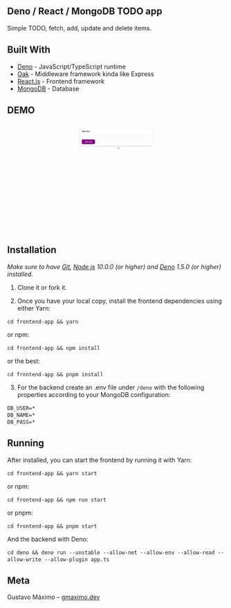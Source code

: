 ## Deno / React / MongoDB TODO app

Simple TODO, fetch, add, update and delete items.

## Built With

- [Deno](https://deno.land/) - JavaScript/TypeScript runtime
- [Oak](https://github.com/oakserver/oak) - Middleware framework kinda like Express
- [React.js](https://reactjs.org/) - Frontend framework
- [MongoDB](https://www.mongodb.com/) - Database

## DEMO

![](public/demo.gif)

## Installation

_Make sure to have [Git](http://git-scm.com/), [Node.js](http://nodejs.org/) 10.0.0 (or higher) and [Deno](https://deno.land/) 1.5.0 (or higher) installed._

1. Clone it or fork it.

2. Once you have your local copy, install the frontend dependencies using either Yarn:

```
cd frontend-app && yarn
```

or npm:

```
cd frontend-app && npm install
```

or the best:

```
cd frontend-app && pnpm install
```

3. For the backend create an .env file under ``/deno`` with the following properties according to your MongoDB configuration:

```
DB_USER=*
DB_NAME=*
DB_PASS=*
```

## Running

After installed, you can start the frontend by running it with Yarn:

```
cd frontend-app && yarn start
```

or npm:

```
cd frontend-app && npm run start
```

or pnpm:

```
cd frontend-app && pnpm start
```

And the backend with Deno:

```
cd deno && deno run --unstable --allow-net --allow-env --allow-read --allow-write --allow-plugin app.ts
```

<!-- (if you didn't change the `PORT` property on `.env`) -->

## Meta

Gustavo Máximo – [gmaximo.dev](https://gmaximo.dev)
